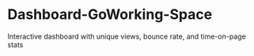 # Dashboard-GoWorking-Space
Interactive dashboard with unique views, bounce rate, and time-on-page stats

